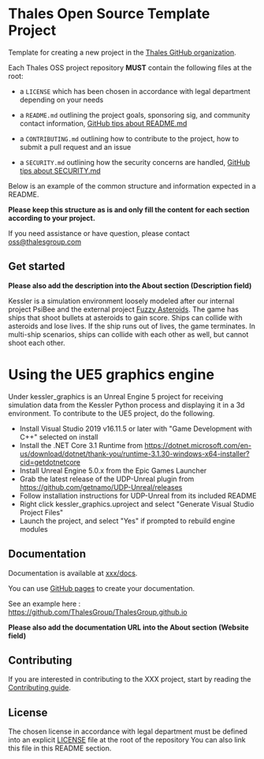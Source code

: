 # Thales Open Source Template Project

Template for creating a new project in the [Thales GitHub organization](https://github.com/ThalesGroup).

Each Thales OSS project repository **MUST** contain the following files at the root:

- a `LICENSE` which has been chosen in accordance with legal department depending on your needs

- a `README.md` outlining the project goals, sponsoring sig, and community contact information, [GitHub tips about README.md](https://docs.github.com/en/github/creating-cloning-and-archiving-repositories/about-readmes)

- a `CONTRIBUTING.md` outlining how to contribute to the project, how to submit a pull request and an issue

- a `SECURITY.md` outlining how the security concerns are handled, [GitHub tips about SECURITY.md](https://docs.github.com/en/github/managing-security-vulnerabilities/adding-a-security-policy-to-your-repository)

Below is an example of the common structure and information expected in a README.

**Please keep this structure as is and only fill the content for each section according to your project.**

If you need assistance or have question, please contact oss@thalesgroup.com

## Get started

**Please also add the description into the About section (Description field)**

Kessler is a simulation environment loosely modeled after our internal project PsiBee and the external project [Fuzzy Asteroids](https://github.com/xfuzzycomp/FuzzyAsteroids). The game has ships that shoot bullets at asteroids to gain score. Ships can collide with asteroids and lose lives. If the ship runs out of lives, the game terminates. In multi-ship scenarios, ships can collide with each other as well, but cannot shoot each other.

# Using the UE5 graphics engine
Under kessler_graphics is an Unreal Engine 5 project for receiving simulation data from the Kessler Python process and displaying it in a 3d environment. To contribute to the UE5 project, do the following.
- Install Visual Studio 2019 v16.11.5 or later with "Game Development with C++" selected on install
- Install the .NET Core 3.1 Runtime from https://dotnet.microsoft.com/en-us/download/dotnet/thank-you/runtime-3.1.30-windows-x64-installer?cid=getdotnetcore
- Install Unreal Engine 5.0.x from the Epic Games Launcher
- Grab the latest release of the UDP-Unreal plugin from https://github.com/getnamo/UDP-Unreal/releases
- Follow installation instructions for UDP-Unreal from its included README
- Right click kessler_graphics.uproject and select "Generate Visual Studio Project Files"
- Launch the project, and select "Yes" if prompted to rebuild engine modules

## Documentation

Documentation is available at [xxx/docs](https://xxx/docs/).

You can use [GitHub pages](https://guides.github.com/features/pages/) to create your documentation.

See an example here : https://github.com/ThalesGroup/ThalesGroup.github.io

**Please also add the documentation URL into the About section (Website field)**

## Contributing

If you are interested in contributing to the XXX project, start by reading the [Contributing guide](/CONTRIBUTING.md).

## License

The chosen license in accordance with legal department must be defined into an explicit [LICENSE](https://github.com/ThalesGroup/template-project/blob/master/LICENSE) file at the root of the repository
You can also link this file in this README section.
